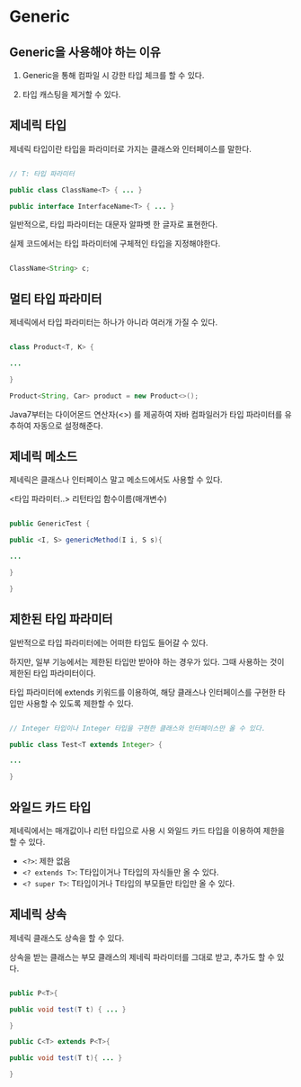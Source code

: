 # Generic

## Generic을 사용해야 하는 이유

1. Generic을 통해 컴파일 시 강한 타입 체크를 할 수 있다.

2. 타입 캐스팅을 제거할 수 있다.

## 제네릭 타입

제네릭 타입이란 타입을 파라미터로 가지는 클래스와 인터페이스를 말한다.

```java

// T: 타입 파라미터

public class ClassName<T> { ... }

public interface InterfaceName<T> { ... }

```

일반적으로, 타입 파라미터는 대문자 알파벳 한 글자로 표현한다.

실제 코드에서는 타입 파라미터에 구체적인 타입을 지정해야한다.

```java

ClassName<String> c;

```

## 멀티 타입 파라미터

제네릭에서 타입 파라미터는 하나가 아니라 여러개 가질 수 있다.

```java

class Product<T, K> {

...

}

Product<String, Car> product = new Product<>();

```

Java7부터는 다이어몬드 연산자(<>) 를 제공하여 자바 컴파일러가 타입 파라미터를 유추하여 자동으로 설정해준다.

## 제네릭 메소드

제네릭은 클래스나 인터페이스 말고 메소드에서도 사용할 수 있다.

<타입 파라미터..> 리턴타입 함수이름(매개변수)

```java

public GenericTest {

public <I, S> genericMethod(I i, S s){

...

}

}

```

## 제한된 타입 파라미터

일반적으로 타입 파라미터에는 어떠한 타입도 들어갈 수 있다.

하지만, 일부 기능에서는 제한된 타입만 받아야 하는 경우가 있다. 그때 사용하는 것이 제한된 타입 파라미터이다.

타입 파라미터에 extends 키워드를 이용하여, 해당 클래스나 인터페이스를 구현한 타입만 사용할 수 있도록 제한할 수 있다.

```java

// Integer 타입이나 Integer 타입을 구현한 클래스와 인터페이스만 올 수 있다.

public class Test<T extends Integer> {

...

}

```

## 와일드 카드 타입

제네릭에서는 매개값이나 리턴 타입으로 사용 시 와일드 카드 타입을 이용하여 제한을 할 수 있다.

- `<?>`: 제한 없음
- `<? extends T>`: T타입이거나 T타입의 자식들만 올 수 있다.
- `<? super T>`: T타입이거나 T타입의 부모들만 타입만 올 수 있다.

## 제네릭 상속

제네릭 클래스도 상속을 할 수 있다.

상속을 받는 클래스는 부모 클래스의 제네릭 파라미터를 그대로 받고, 추가도 할 수 있다.

```java

public P<T>{

public void test(T t) { ... }

}

public C<T> extends P<T>{

public void test(T t){ ... }

}

```
